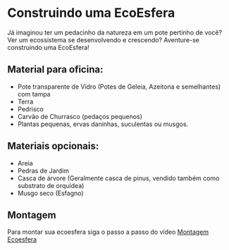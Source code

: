 # Construindo uma EcoEsfera

Já imaginou ter um pedacinho da natureza em um pote pertinho de você? Ver um ecossistema se desenvolvendo e crescendo? Aventure-se construindo uma EcoEsfera!

## Material para oficina:
* Pote transparente de Vidro (Potes de Geleia, Azeitona e semelhantes) com tampa
* Terra
* Pedrisco
* Carvão de Churrasco (pedaços pequenos)
* Plantas pequenas, ervas daninhas, suculentas ou musgos.

## Materiais opcionais:
* Areia
* Pedras de Jardim
* Casca de árvore (Geralmente casca de pinus, vendido também como substrato de orquídea)
* Musgo seco (Esfagno)

## Montagem
Para montar sua ecoesfera siga o passo a passo do vídeo
[Montagem Ecoesfera](https://youtu.be/p_QyTikuZa8)

